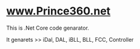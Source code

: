 # www.Prince360.net

This is .Net Core code genarator. 

It genarets >>
iDal,
DAL,
iBLL,
BLL,
FCC,
Controller
